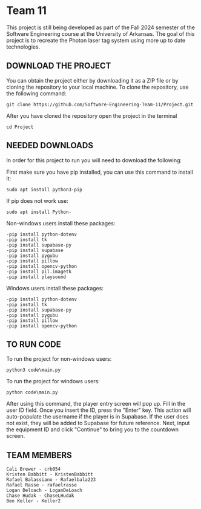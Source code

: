 # Team 11
This project is still being developed as part of the Fall 2024 semester of the Software Engineering course at the University of Arkansas. The goal of this project is to recreate the Photon laser tag system using more up to date technologies.

## DOWNLOAD THE PROJECT
You can obtain the project either by downloading it as a ZIP file or by cloning the repository to your local machine. To clone the repository, use the following command:
```
git clone https://github.com/Software-Engineering-Team-11/Project.git
```

After you have cloned the repository open the project in the terminal
```
cd Project
```

## NEEDED DOWNLOADS
In order for this project to run you will need to download the following:

First make sure you have pip installed, you can use this command to install it:
```
sudo apt install python3-pip
```

If pip does not work use:
```
sudo apt install Python-
```

Non-windows users install these packages:
```
-pip install python-dotenv
-pip install tk
-pip install supabase-py
-pip install supabase
-pip install pygubu
-pip install pillow
-pip install opencv-python
-pip install pil.imagetk
-pip install playsound
```
Windows users install these packages:
```
-pip install python-dotenv
-pip install tk
-pip install supabase-py
-pip install pygubu
-pip install pillow
-pip install opencv-python
```

## TO RUN CODE
To run the project for non-windows users:
```
python3 code\main.py
```
To run the project for windows users:
```
python code\main.py
```

After using this command, the player entry screen will pop up. Fill in the user ID field. Once you insert the ID, press the "Enter" key. This action will auto-populate the username if the player is in Supabase. If the user does not exist, they will be added to Supabase for future reference. Next, input the equipment ID and click "Continue" to bring you to the countdown screen.

## TEAM MEMBERS
```
Cali Brewer - crb054 
Kristen Babbitt - KristenBabbitt 
Rafael Balassiano - Rafaelbala223 
Rafael Rasse - rafaelrasse 
Logan Deloach - LoganDeLoach 
Chase Hudak - ChaseLHudak 
Ben Keller - Keller2
```
